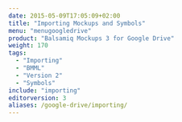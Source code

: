 ```yaml
---
date: 2015-05-09T17:05:09+02:00
title: "Importing Mockups and Symbols"
menu: "menugoogledrive"
product: "Balsamiq Mockups 3 for Google Drive"
weight: 170
tags:
  - "Importing"
  - "BMML"
  - "Version 2"
  - "Symbols"
include: "importing"
editorversion: 3
aliases: /google-drive/importing/
---
```

